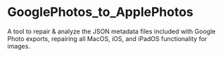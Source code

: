 # GooglePhotos_to_ApplePhotos
A tool to repair & analyze the JSON metadata files included with Google Photo exports, repairing all MacOS, iOS, and iPadOS functionality for images.

